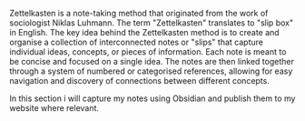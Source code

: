 Zettelkasten is a note-taking method that originated from the work of sociologist Niklas Luhmann. The term "Zettelkasten" translates to "slip box" in English. The key idea behind the Zettelkasten method is to create and organise a collection of interconnected notes or "slips" that capture individual ideas, concepts, or pieces of information. Each note is meant to be concise and focused on a single idea. The notes are then linked together through a system of numbered or categorised references, allowing for easy navigation and discovery of connections between different concepts.

In this section i will capture my notes using Obsidian and publish them to my website where relevant. 